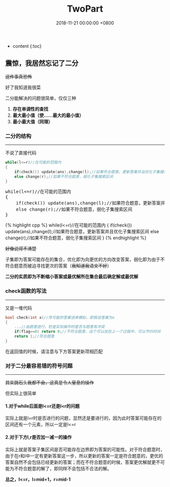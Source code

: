 ﻿---
layout: post
title:  TwoPart
date:   2018-11-21 00:00:00 +0800
categories: document
tag: 测试
---

* content
{:toc}


## 震惊，我居然忘记了二分

~~这件事真恐怖~~

好了我知道我很菜

二分能解决的问题很简单，仅仅三种

1. **存在单调性的查找**
2. **最大最小值（使……最大的最小值）**
3. **最小最大值（同理）**

### 二分的结构

-----------------

不说了直接代码

```c++
while(l<=r)//在可能的范围内
{
    if(check()) update(ans),change(l);//如果符合题意，更新答案并且优化子集搜索区间
    else change(r);//如果不符合题意，弱化子集搜索区间
}
```

<pre class="brush: cpp">
while(l<=r)//在可能的范围内
{
    if(check()) update(ans),change(l);//如果符合题意，更新答案并且优化子集搜索区间
    else change(r);//如果不符合题意，弱化子集搜索区间
}
</pre>

{% highlight cpp %}
while(l<=r)//在可能的范围内
{
    if(check()) update(ans),change(l);//如果符合题意，更新答案并且优化子集搜索区间
    else change(r);//如果不符合题意，弱化子集搜索区间
}
{% endhighlight %}

~~好像说得不清楚~~

子集即为答案可能存在的集合，优化即为向更优的方向改变答案，弱化即为由于不符合题意而被迫寻找更次的答案（~~我知道我语文不好~~）

**二分的实质即为不断缩小答案或最优解所在集合最后确定解或最优解**

### check函数的写法

___

又是一堆代码

```c++
bool check(int x)//传可能的答案进来模拟，即假设答案为x
{
    ...//由题意进行，检查实际操作时是否与题意有冲突
    if(flag==0) return 0;//不符合题意，这个可以加在上一个过程中，可以节约时间
    return 1;//符合题意
}
```

在返回值的时候，请注意与下方答案更新项相匹配

### 对于二分最容易错的符号问题

---------

~~其实跳石头我都不会，这真是令人窒息的操作~~

但实际上很简单

#### 1.对于while后面是l<=r还是l<r的问题

​	实际上就是l=r时是否进行的问题，显然还是要进行的，因为此时答案可能存在的区间还有一个元素，所以一定是l<=r

#### 2.对于下方l,r是否加一减一的操作

​	实际上就是答案子集区间是否可能存在边界即为答案的可能性。对于符合题意时，由于在r和l中一定有更新答案这一步，所以更新的答案一定是符合题意的，更优的答案自然不会包括已经更新的答案；而在不符合题意的时候，答案更优解就更不可能为不符合题意的解了，即同样不会包括不合法的解。

**总之，l<=r，l=mid+1，r=mid-1**

